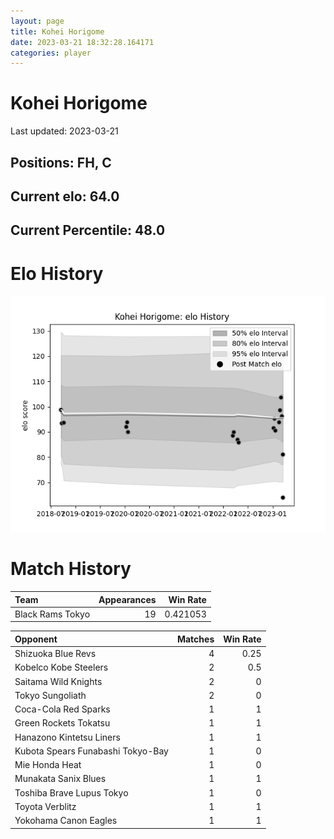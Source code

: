 ```yaml
---  
layout: page  
title: Kohei Horigome  
date: 2023-03-21 18:32:28.164171  
categories: player  
---
```

# Kohei Horigome


Last updated: 2023-03-21
## Positions: FH, C

## Current elo: 64.0

## Current Percentile: 48.0

# Elo History


![elo history](history_KoheiHorigome.png)
# Match History


| Team             |   Appearances |   Win Rate |
|:-----------------|--------------:|-----------:|
| Black Rams Tokyo |            19 |   0.421053 |

| Opponent                          |   Matches |   Win Rate |
|:----------------------------------|----------:|-----------:|
| Shizuoka Blue Revs                |         4 |       0.25 |
| Kobelco Kobe Steelers             |         2 |       0.5  |
| Saitama Wild Knights              |         2 |       0    |
| Tokyo Sungoliath                  |         2 |       0    |
| Coca-Cola Red Sparks              |         1 |       1    |
| Green Rockets Tokatsu             |         1 |       1    |
| Hanazono Kintetsu Liners          |         1 |       1    |
| Kubota Spears Funabashi Tokyo-Bay |         1 |       0    |
| Mie Honda Heat                    |         1 |       0    |
| Munakata Sanix Blues              |         1 |       1    |
| Toshiba Brave Lupus Tokyo         |         1 |       0    |
| Toyota Verblitz                   |         1 |       1    |
| Yokohama Canon Eagles             |         1 |       1    |